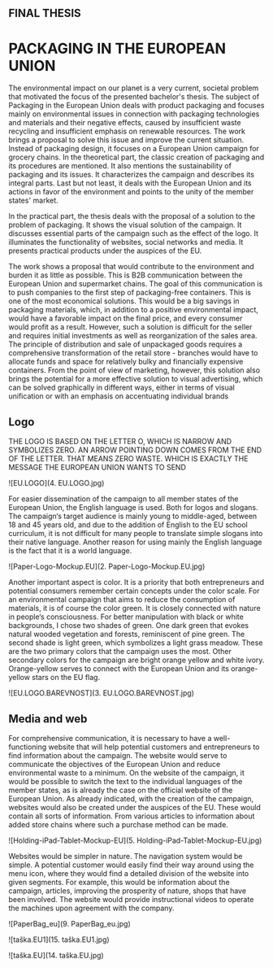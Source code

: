 ## FINAL THESIS

# PACKAGING IN THE EUROPEAN UNION
The environmental impact on our planet is a very current, societal problem that motivated the focus of the presented bachelor's thesis. The subject of Packaging in the European Union deals with product packaging and focuses mainly on environmental issues in connection with packaging technologies and materials and their negative effects, caused by insufficient waste recycling and insufficient emphasis on renewable resources. The work brings a proposal to solve this issue and improve the current situation. Instead of packaging design, it focuses on a European Union campaign for grocery chains. In the theoretical part, the classic creation of packaging and its procedures are mentioned. It also mentions the sustainability of packaging and its issues. It characterizes the campaign and describes its integral parts. Last but not least, it deals with the European Union and its actions in favor of the environment and points to the unity of the member states' market.

In the practical part, the thesis deals with the proposal of a solution to the problem of packaging. It shows the visual solution of the campaign. It discusses essential parts of the campaign such as the effect of the logo. It illuminates the functionality of websites, social networks and media. It presents practical products under the auspices of the EU.

The work shows a proposal that would contribute to the environment and burden it as little as possible. This is B2B communication between the European Union and supermarket chains.
The goal of this communication is to push companies to the first step of packaging-free containers. This is one of the most economical solutions. This would be a big savings in packaging materials, which, in addition to a positive environmental impact, would have a favorable impact on the final price, and every consumer would profit as a result. However, such a solution is difficult for the seller and requires initial investments as well as reorganization of the sales area. The principle of distribution and sale of unpackaged goods requires a comprehensive transformation of the retail store - branches would have to allocate funds and space for relatively bulky and financially expensive containers. From the point of view of marketing, however, this solution also brings the potential for a more effective solution to visual advertising, which can be solved graphically in different ways, either in terms of visual unification or with an emphasis on accentuating individual brands

## Logo
THE LOGO IS BASED ON THE LETTER O, WHICH IS NARROW AND SYMBOLIZES ZERO. AN ARROW POINTING DOWN COMES FROM THE END OF THE LETTER. THAT MEANS ZERO WASTE. WHICH IS EXACTLY THE MESSAGE THE EUROPEAN UNION WANTS TO SEND

![EU.LOGO](4. EU.LOGO.jpg)

For easier dissemination of the 
campaign to all member states of the European Union, the English language is used. Both for logos and slogans. The campaign‘s target audience is mainly young to middle-aged, between 18 and 45 years old, and due to the addition of English to the EU school curriculum, it is not difficult for many people to translate simple slogans into their native language. Another reason for using mainly the English language is the fact that it is a world language.

![Paper-Logo-Mockup.EU](2. Paper-Logo-Mockup.EU.jpg)

Another important aspect is color. It is a priority that both entrepreneurs and potential consumers remember certain concepts under the color scale. For an environmental campaign that aims to reduce the consumption of materials, it is of course the color green. 
It is closely connected with nature in people‘s consciousness. For better manipulation with black or white backgrounds, I chose two shades of green. One dark green that evokes natural wooded vegetation and forests, reminiscent of pine green. The second shade is light green, which symbolizes a light grass meadow. These are the two primary colors that the campaign uses the most. Other secondary colors for the campaign are bright orange yellow and white ivory. Orange-yellow serves to connect with the European Union and its orange-yellow stars on the EU flag.

![EU.LOGO.BAREVNOST](3. EU.LOGO.BAREVNOST.jpg)

## Media and web
For comprehensive communication, it is necessary to have a well-functioning website that will help potential 
customers and entrepreneurs to find 
information about the campaign. 
The website would serve to communicate the objectives of the European Union and reduce environmental waste to a minimum. On the website of the campaign, it would be possible to switch the text to the individual languages of the member states, as is already the case on the official website of the European Union. As already indicated, with the creation of the campaign, websites would also be created under the auspices of the EU. These would contain all sorts of information. From various articles to information about added store chains where such a purchase method can be made.

![Holding-iPad-Tablet-Mockup-EU](5. Holding-iPad-Tablet-Mockup-EU.jpg) 

Websites would be simpler in nature. The navigation system would be simple. A potential customer would easily find their way around using the menu icon, where they would find a detailed division of the website into given segments. For example, this would be information about the campaign, articles, improving the prosperity of nature, shops that have been involved. The website would provide instructional videos to operate the machines upon agreement with the company.

![PaperBag_eu](9. PaperBag_eu.jpg)

![taška.EU1](15. taška.EU1.jpg)

![taška.EU](14. taška.EU.jpg)

